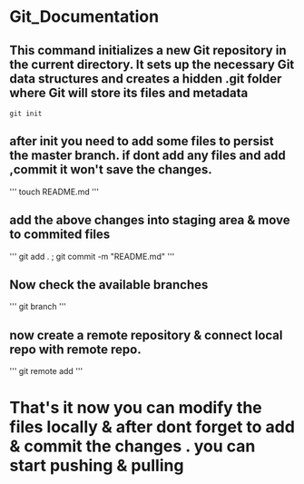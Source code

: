 # Git_Documentation

## This command initializes a new Git repository in the current directory. It sets up the necessary Git data structures and creates a hidden .git folder where Git will store its files and metadata
```
git init
```
## after init you need to add some files to persist the master branch. if dont add any files and add ,commit it won't save the changes.
'''
touch README.md
'''
## add the above changes into staging area & move to commited files
'''
git  add . ; git commit -m "README.md"
'''

## Now check the available branches
'''
git branch
'''

## now create a remote repository & connect local repo with remote repo.
'''
git remote add <url>
'''
# That's it now you can modify the files locally & after dont forget to add & commit the changes . you can start pushing & pulling
